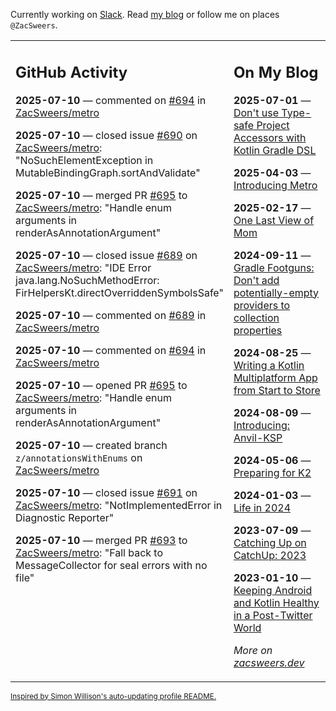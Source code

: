Currently working on [Slack](https://slack.com/). Read [my blog](https://zacsweers.dev/) or follow me on places `@ZacSweers`.

<table><tr><td valign="top" width="60%">

## GitHub Activity
<!-- githubActivity starts -->
**2025-07-10** — commented on [#694](https://github.com/ZacSweers/metro/issues/694#issuecomment-3057870653) in [ZacSweers/metro](https://github.com/ZacSweers/metro)

**2025-07-10** — closed issue [#690](https://github.com/ZacSweers/metro/issues/690) on [ZacSweers/metro](https://github.com/ZacSweers/metro): "NoSuchElementException in MutableBindingGraph.sortAndValidate"

**2025-07-10** — merged PR [#695](https://github.com/ZacSweers/metro/pull/695) to [ZacSweers/metro](https://github.com/ZacSweers/metro): "Handle enum arguments in renderAsAnnotationArgument"

**2025-07-10** — closed issue [#689](https://github.com/ZacSweers/metro/issues/689) on [ZacSweers/metro](https://github.com/ZacSweers/metro): "IDE Error java.lang.NoSuchMethodError: FirHelpersKt.directOverriddenSymbolsSafe"

**2025-07-10** — commented on [#689](https://github.com/ZacSweers/metro/issues/689#issuecomment-3057831716) in [ZacSweers/metro](https://github.com/ZacSweers/metro)

**2025-07-10** — commented on [#694](https://github.com/ZacSweers/metro/issues/694#issuecomment-3057824636) in [ZacSweers/metro](https://github.com/ZacSweers/metro)

**2025-07-10** — opened PR [#695](https://github.com/ZacSweers/metro/pull/695) to [ZacSweers/metro](https://github.com/ZacSweers/metro): "Handle enum arguments in renderAsAnnotationArgument"

**2025-07-10** — created branch `z/annotationsWithEnums` on [ZacSweers/metro](https://github.com/ZacSweers/metro)

**2025-07-10** — closed issue [#691](https://github.com/ZacSweers/metro/issues/691) on [ZacSweers/metro](https://github.com/ZacSweers/metro): "NotImplementedError in Diagnostic Reporter"

**2025-07-10** — merged PR [#693](https://github.com/ZacSweers/metro/pull/693) to [ZacSweers/metro](https://github.com/ZacSweers/metro): "Fall back to MessageCollector for seal errors with no file"
<!-- githubActivity ends -->
</td><td valign="top" width="40%">

## On My Blog
<!-- blog starts -->
**2025-07-01** — [Don't use Type-safe Project Accessors with Kotlin Gradle DSL](https://www.zacsweers.dev/dont-use-type-safe-project-accessors-with-kotlin-gradle-dsl/)

**2025-04-03** — [Introducing Metro](https://www.zacsweers.dev/introducing-metro/)

**2025-02-17** — [One Last View of Mom](https://www.zacsweers.dev/one-last-view-of-mom/)

**2024-09-11** — [Gradle Footguns: Don't add potentially-empty providers to collection properties](https://www.zacsweers.dev/gradle-footgun-adding-empty-providers-to-collection-properties/)

**2024-08-25** — [Writing a Kotlin Multiplatform App from Start to Store](https://www.zacsweers.dev/writing-a-kotlin-multiplatform-app-from-start-to-store/)

**2024-08-09** — [Introducing: Anvil-KSP](https://www.zacsweers.dev/introducing-anvil-ksp/)

**2024-05-06** — [Preparing for K2](https://www.zacsweers.dev/preparing-for-k2/)

**2024-01-03** — [Life in 2024](https://www.zacsweers.dev/life-in-2024/)

**2023-07-09** — [Catching Up on CatchUp: 2023](https://www.zacsweers.dev/catching-up-on-catchup-2023/)

**2023-01-10** — [Keeping Android and Kotlin Healthy in a Post-Twitter World](https://www.zacsweers.dev/keeping-android-healthy/)
<!-- blog ends -->
_More on [zacsweers.dev](https://zacsweers.dev/)_
</td></tr></table>

<sub><a href="https://simonwillison.net/2020/Jul/10/self-updating-profile-readme/">Inspired by Simon Willison's auto-updating profile README.</a></sub>